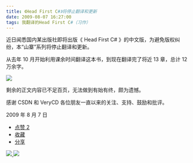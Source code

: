 ```yaml
---
title: 《Head First C#》将停止翻译和更新
date: 2009-08-07 16:27:00
tags: 我翻译的Head First C#（习作）
---
```

近日闻悉国内某出版社即将出版《  Head First C#  》的中文版，为避免版权纠纷，本“山寨”系列将停止翻译和更新。

  

从去年  10  月开始利用课余时间翻译这本书，到现在翻译完了将近  13  章，总计  12  万余字。

  

![](https://p-blog.csdn.net/images/p_blog_csdn_net/cuipengfei1/EntryImages/20090807/2009-08-07_16-33-29.jpg)

剩余的正文内容已不足百页，无法做到有始有终，颇为遗憾。

  

感谢  CSDN  和  VeryCD  各位朋友一直以来的关注、支持、鼓励和批评。

  

2009  年  8  月  7  日

  * [ 点赞  2  ](javascript:;)
  * [ 收藏  ](javascript:;)
  * [ 分享 ](javascript:;)

[ ![](https://profile.csdnimg.cn/5/2/5/3_cuipengfei1)
![](https://g.csdnimg.cn/static/user-reg-year/1x/11.png)
](https://blog.csdn.net/cuipengfei1)





